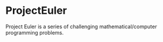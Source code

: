 # ProjectEuler

Project Euler is a series of challenging mathematical/computer programming problems.